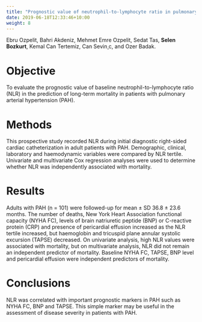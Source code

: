 ```yaml
---
title: "Prognostic value of neutrophil-to-lymphocyte ratio in pulmonary arterial hypertension."
date: 2019-06-18T12:33:46+10:00
weight: 8
---
```


Ebru Ozpelit, Bahri Akdeniz, Mehmet Emre Ozpelit, Sedat Tas, **Selen Bozkurt**,
Kemal Can Tertemiz, Can Sevin¸c, and Ozer Badak. 

# Objective
To evaluate the prognostic value of baseline neutrophil-to-lymphocyte ratio (NLR) in the prediction of long-term mortality in patients with pulmonary arterial hypertension (PAH).

# Methods
This prospective study recorded NLR during initial diagnostic right-sided cardiac catheterization in adult patients with PAH. Demographic, clinical, laboratory and haemodynamic variables were compared by NLR tertile. Univariate and multivariate Cox regression analyses were used to determine whether NLR was independently associated with mortality.

# Results
Adults with PAH (n = 101) were followed-up for mean ± SD 36.8 ± 23.6 months. The number of deaths, New York Heart Association functional capacity (NYHA FC), levels of brain natriuretic peptide (BNP) or C-reactive protein (CRP) and presence of pericardial effusion increased as the NLR tertile increased, but haemoglobin and tricuspid plane annular systolic excursion (TAPSE) decreased. On univariate analysis, high NLR values were associated with mortality, but on multivariate analysis, NLR did not remain an independent predictor of mortality. Baseline NYHA FC, TAPSE, BNP level and pericardial effusion were independent predictors of mortality.

# Conclusions
NLR was correlated with important prognostic markers in PAH such as NYHA FC, BNP and TAPSE. This simple marker may be useful in the assessment of disease severity in patients with PAH.